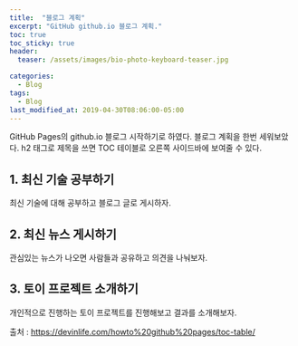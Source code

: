```yaml
---
title:  "블로그 계획"
excerpt: "GitHub github.io 블로그 계획."
toc: true
toc_sticky: true
header:
  teaser: /assets/images/bio-photo-keyboard-teaser.jpg

categories:
  - Blog
tags:
  - Blog
last_modified_at: 2019-04-30T08:06:00-05:00
---
```


GitHub Pages의 github.io 블로그 시작하기로 하였다.
블로그 계획을 한번 세워보았다. h2 태그로 제목을 쓰면
TOC 테이블로 오른쪽 사이드바에 보여줄 수 있다.

## 1. 최신 기술 공부하기

최신 기술에 대해 공부하고 블로그 글로 게시하자.

## 2. 최신 뉴스 게시하기

관심있는 뉴스가 나오면 사람들과 공유하고 의견을 나눠보자.

## 3. 토이 프로젝트 소개하기

개인적으로 진행하는 토이 프로젝트를 진행해보고
결과를 소개해보자.

출처 : https://devinlife.com/howto%20github%20pages/toc-table/